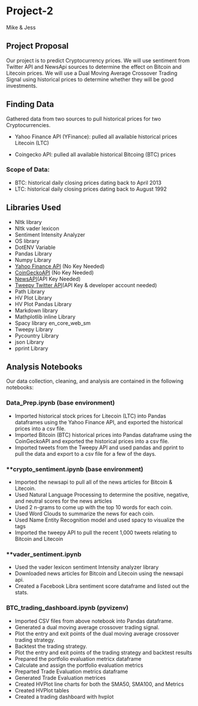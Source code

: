 # Project-2
Mike & Jess
## Project Proposal
Our project is to predict Cryptocurrency prices. We will use sentiment from Twitter API and NewsApi sources to determine the effect on Bitcoin and Litecoin prices. We will use a Dual Moving Average Crossover Trading Signal using historical prices to determine whether they will be good investments.

## Finding Data
Gathered data from two sources to pull historical prices for two Cryptocurrencies.

- Yahoo Finance API (YFinance): pulled all available historical prices Litecoin (LTC)

- Coingecko API: pulled all available historical Bitcoing (BTC) prices

### **Scope of Data:**
- BTC: historical daily closing prices dating back to April 2013
- LTC: historical daily closing prices dating back to August 1992

## **Libraries Used**

- Nltk library
- Nltk vader lexicon
- Sentiment Intensity Analyzer
- OS library
- DotENV Variable
- Pandas Library
- Numpy Library
- [Yahoo Finance API](https://pypi.org/project/yahoo-finance/) (No Key Needed)
- [CoinGeckoAPI](https://github.com/man-c/pycoingecko) (No Key Needed)
- [NewsAPI](https://newsapi.org/docs)(API Key Needed)
- [Tweepy Twitter API](https://developer.twitter.com/en/docs/twitter-api/tools-and-libraries)(API Key & developer account needed)
- Path Library
- HV Plot Library
- HV Plot Pandas Library
- Markdown library
- Mathplotlib inline Library
- Spacy library en_core_web_sm
- Tweepy Library
- Pycountry Library
- json Library
- pprint Library

## **Analysis Notebooks**
Our data collection, cleaning, and analysis are contained in the following notebooks:

### **Data_Prep.ipynb (base environment)** 
- Imported historical stock prices for Litecoin (LTC) into Pandas dataframes using the Yahoo Finance API, and exported the historical prices into a csv file.
- Imported Bitcoin (BTC) historical prices into Pandas dataframe using the CoinGeckoAPI and exported the historical prices into a csv file.
- Imported tweets from the Tweepy API and used pandas and pprint to pull the data and export to a csv file for a few of the days.

### **crypto_sentiment.ipynb (base environment)
- Imported the newsapi to pull all of the news articles for Bitcoin & Litecoin.
- Used Natural Language Processing to determine the positive, negative, and neutral scores for the news articles
- Used 2 n-grams to come up with the top 10 words for each coin.
- Used Word Clouds to summarize the news for each coin.
- Used Name Entity Recognition model and used spacy to visualize the tags
- Imported the tweepy API to pull the recent 1,000 tweets relating to Bitcoin and Litecoin

### **vader_sentiment.ipynb
- Used the vader lexicon sentiment Intensity analyzer library
- Downloaded news articles for Bitcoin and Litecoin using the newsapi api. 
- Created a Facebook Libra sentiment score dataframe and listed out the stats.

### **BTC_trading_dashboard.ipynb (pyvizenv)**
- Imported CSV files from above notebook into Pandas dataframe.
- Generated a dual moving average crossover trading signal.
- Plot the entry and exit points of the dual moving average crossover trading strategy.
- Backtest the trading strategy.
- Plot the entry and exit points of the trading strategy and backtest results
- Prepared the portfolio evaluation metricx dataframe
- Calculate and assign the portfolio evaluation metrics
- Preparted Trade Evaluation metrics dataframe
- Generated Trade Evaluation metrices
- Created HVPlot line charts for both the SMA50, SMA100, and Metrics
- Created HVPlot tables
- Created a trading dashboard with hvplot
